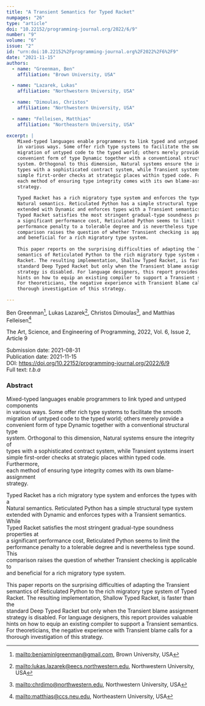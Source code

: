 ```yaml
---
title: "A Transient Semantics for Typed Racket"
numpages: "26"
type: "article"
doi: "10.22152/programming-journal.org/2022/6/9"
number: "9"
volume: "6"
issue: "2"
id: "urn:doi:10.22152%2Fprogramming-journal.org%2F2022%2F6%2F9"
date: "2021-11-15"
authors: 
  - name: "Greenman, Ben"
    affiliation: "Brown University, USA"

  - name: "Lazarek, Lukas"
    affiliation: "Northwestern University, USA"

  - name: "Dimoulas, Christos"
    affiliation: "Northwestern University, USA"

  - name: "Felleisen, Matthias"
    affiliation: "Northeastern University, USA"

excerpt: |
    Mixed-typed languages enable programmers to link typed and untyped components  
    in various ways. Some offer rich type systems to facilitate the smooth  
    migration of untyped code to the typed world; others merely provide a  
    convenient form of type Dynamic together with a conventional structural type  
    system. Orthogonal to this dimension, Natural systems ensure the integrity of  
    types with a sophisticated contract system, while Transient systems insert  
    simple first-order checks at strategic places within typed code. Furthermore,  
    each method of ensuring type integrity comes with its own blame-assignment  
    strategy.  
      
    Typed Racket has a rich migratory type system and enforces the types with a  
    Natural semantics. Reticulated Python has a simple structural type system  
    extended with Dynamic and enforces types with a Transient semantics. While  
    Typed Racket satisfies the most stringent gradual-type soundness properties at  
    a significant performance cost, Reticulated Python seems to limit the  
    performance penalty to a tolerable degree and is nevertheless type sound. This  
    comparison raises the question of whether Transient checking is applicable to  
    and beneficial for a rich migratory type system.  
      
    This paper reports on the surprising difficulties of adapting the Transient  
    semantics of Reticulated Python to the rich migratory type system of Typed  
    Racket. The resulting implementation, Shallow Typed Racket, is faster than the  
    standard Deep Typed Racket but only when the Transient blame assignment  
    strategy is disabled. For language designers, this report provides valuable  
    hints on how to equip an existing compiler to support a Transient semantics.  
    For theoreticians, the negative experience with Transient blame calls for a  
    thorough investigation of this strategy.

---
```

Ben Greenman[^1], Lukas Lazarek[^2], Christos Dimoulas[^3], and Matthias Felleisen[^4]

The Art, Science, and Engineering of Programming, 2022, Vol. 6, Issue 2, Article 9

Submission date: 2021-08-31  
Publication date: 2021-11-15  
DOI: <https://doi.org/10.22152/programming-journal.org/2022/6/9>  
Full text: *t.b.a*  


### Abstract
Mixed-typed languages enable programmers to link typed and untyped components  
in various ways. Some offer rich type systems to facilitate the smooth  
migration of untyped code to the typed world; others merely provide a  
convenient form of type Dynamic together with a conventional structural type  
system. Orthogonal to this dimension, Natural systems ensure the integrity of  
types with a sophisticated contract system, while Transient systems insert  
simple first-order checks at strategic places within typed code. Furthermore,  
each method of ensuring type integrity comes with its own blame-assignment  
strategy.  
  
Typed Racket has a rich migratory type system and enforces the types with a  
Natural semantics. Reticulated Python has a simple structural type system  
extended with Dynamic and enforces types with a Transient semantics. While  
Typed Racket satisfies the most stringent gradual-type soundness properties at  
a significant performance cost, Reticulated Python seems to limit the  
performance penalty to a tolerable degree and is nevertheless type sound. This  
comparison raises the question of whether Transient checking is applicable to  
and beneficial for a rich migratory type system.  
  
This paper reports on the surprising difficulties of adapting the Transient  
semantics of Reticulated Python to the rich migratory type system of Typed  
Racket. The resulting implementation, Shallow Typed Racket, is faster than the  
standard Deep Typed Racket but only when the Transient blame assignment  
strategy is disabled. For language designers, this report provides valuable  
hints on how to equip an existing compiler to support a Transient semantics.  
For theoreticians, the negative experience with Transient blame calls for a  
thorough investigation of this strategy.


[^1]: <mailto:benjaminlgreenman@gmail.com>, Brown University, USA
[^2]: <mailto:lukas.lazarek@eecs.northwestern.edu>, Northwestern University, USA
[^3]: <mailto:chrdimo@northwestern.edu>, Northwestern University, USA
[^4]: <mailto:matthias@ccs.neu.edu>, Northeastern University, USA
